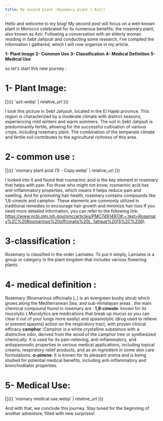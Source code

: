 ```yaml
---
title: My second plant :Rosemary plant ( Azir)
---
```


Hello and welcome to my blog! My second post will focus on a well-known plant in Morocco celebrated for its numerous benefits: the rosemary plant, also known as Azir. Following a conversation with an elderly woman residing in Sebt Jahjouh and conducting some research, I've compiled the information I gathered, which I will now organize in my article.
	 
**1-  Plant Image**
 **2- Common Use**
 **3- Classification**
 **4- Medical Definition**
 **5-  Medical Use**
 
  so let's start this new journey :
	
# 	1- Plant Image:
[]({{ 'azir.webp' | relative_url }})

I took this picture in Sebt Jahjouh, located in the El Hajeb province. This region is characterized by a moderate climate with distinct seasons, experiencing mild winters and warm summers. The soil in Sebt Jahjouh is predominantly fertile, allowing for the successful cultivation of various crops, including  rosemary  plant. The combination of the temperate climate and fertile soil contributes to the agricultural richness of this area.

# 2- common use : 

[]({{ 'rosmary plant post (1) - Copy.webp' | relative_url }})
 
 I looked into it and found that rosmarinic acid is the key element in rosemary that helps with pain. For those who might not know, rosmarinic acid has anti-inflammatory properties, which means it helps reduce pain and swelling.
 And for  promoting hair health, rosemary contains compounds like 1,8-cineole and camphor. These elements are commonly utilized in traditional remedies to encourage hair growth and minimize hair loss
 If you need more detailed information, you can refer to the following link: 
 https://www.ncbi.nlm.nih.gov/pmc/articles/PMC7491497/#:~:text=Rosemary%2C%20Rosmarinus%20officinalis%20L.,fatigue%20(5%2C%206).
 
#  3-classification : 
Rosemary is classified in the order Lamiales. To put it simply, Lamiales is a group or category in the plant kingdom that includes various flowering plants.


#  4- medical definition : 
Rosemary (Rosmarinus officinalis L.) is an evergreen bushy shrub which grows along the Mediterranean Sea, and sub-Himalayan areas . 
the main chemical compound found in rosemary are : 
**1,8-cineole**: known for its mucolytic ( Mucolytics are medications that break up mucus so you can clear it out of your lungs more easily) and spasmolytic (drug used to relieve or prevent spasms) action on the respiratory tract, with proven clinical efficacy
**camphor** :Camphor is a white crystalline substance with a distinctive odor, derived from the wood of the camphor tree or synthesized chemically. It is used for its pain-relieving, anti-inflammatory, and antispasmodic properties in various medical applications, including topical creams, respiratory relief products, and as an ingredient in some skin care formulations.
**α-pinene**: It is known for its pleasant aroma and is being studied for potential medical benefits, including anti-inflammatory and bronchodilator properties.

# 5-  Medical Use:
[]({{ 'rosmary medical use.webp' | relative_url }})


And with that, we conclude this journey. Stay tuned for the beginning of another adventure, filled with new surprises!
